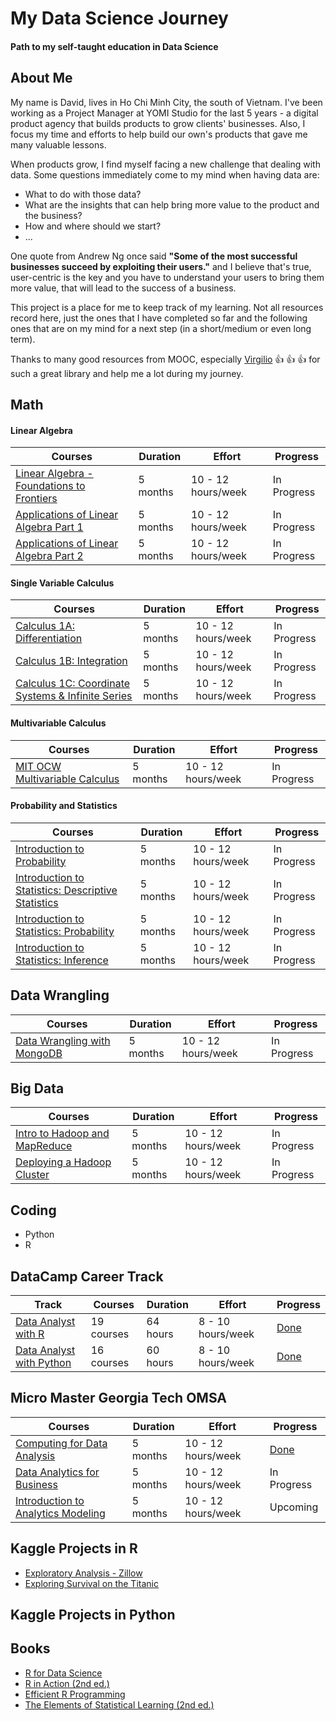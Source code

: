 # My Data Science Journey
#### Path to my self-taught education in Data Science

## About Me
My name is David, lives in Ho Chi Minh City, the south of Vietnam. I've been working as a Project Manager at YOMI Studio for the last 5 years - a digital product agency that builds products to grow clients' businesses. Also, I focus my time and efforts to help build our own's products that gave me many valuable lessons.


When products grow, I find myself facing a new challenge that dealing with data. Some questions immediately come to my mind when having data are:
* What to do with those data? 
* What are the insights that can help bring more value to the product and the business?
* How and where should we start?
* ...

One quote from Andrew Ng once said **"Some of the most successful businesses succeed by exploiting their users."** and I believe that's true, user-centric is the key and you have to understand your users to bring them more value, that will lead to the success of a business.


This project is a place for me to keep track of my learning. Not all resources record here, just the ones that I have completed so far and the following ones that are on my mind for a next step (in a short/medium or even long term).


Thanks to many good resources from MOOC, especially [Virgilio](https://github.com/virgili0/Virgilio#what-is-virgilio) :thumbsup: :thumbsup: :thumbsup: for such a great library and help me a lot during my journey.


## Math 
#### Linear Algebra 
Courses | Duration | Effort | Progress
------- | -------- | -------| -------- 
[Linear Algebra - Foundations to Frontiers](https://www.edx.org/course/linear-algebra-foundations-frontiers-utaustinx-ut-5-04x#!) | 5 months | 10 - 12 hours/week | In Progress
[Applications of Linear Algebra Part 1](https://www.edx.org/course/applications-of-linear-algebra-part-1) | 5 months | 10 - 12 hours/week | In Progress
[Applications of Linear Algebra Part 2](https://www.edx.org/course/applications-of-linear-algebra-part-2) | 5 months | 10 - 12 hours/week | In Progress


#### Single Variable Calculus
Courses | Duration | Effort | Progress
------- | -------- | -------| -------- 
[Calculus 1A: Differentiation](https://www.edx.org/course/calculus-1a-differentiation) | 5 months | 10 - 12 hours/week | In Progress
[Calculus 1B: Integration](https://www.edx.org/course/calculus-1b-integration) | 5 months | 10 - 12 hours/week | In Progress
[Calculus 1C: Coordinate Systems & Infinite Series](https://www.edx.org/course/calculus-1c-coordinate-systems-infinite-series) | 5 months | 10 - 12 hours/week | In Progress


#### Multivariable Calculus 
Courses | Duration | Effort | Progress
------- | -------- | -------| -------- 
[MIT OCW Multivariable Calculus](https://ocw.mit.edu/courses/mathematics/18-02sc-multivariable-calculus-fall-2010/index.htm) | 5 months | 10 - 12 hours/week | In Progress


#### Probability and Statistics
Courses | Duration | Effort | Progress
------- | -------- | -------| -------- 
[Introduction to Probability](https://www.edx.org/course/introduction-probability-science-mitx-6-041x-1#.U3yb762SzIo) | 5 months | 10 - 12 hours/week | In Progress
[Introduction to Statistics: Descriptive Statistics](https://www.edx.org/course/introduction-to-statistics-descriptive-statistic-2) | 5 months | 10 - 12 hours/week | In Progress
[Introduction to Statistics: Probability](https://www.edx.org/course/introduction-to-statistics-probability-2) | 5 months | 10 - 12 hours/week | In Progress
[Introduction to Statistics: Inference](https://www.edx.org/course/introduction-to-statistics-inference-5) | 5 months | 10 - 12 hours/week | In Progress


## Data Wrangling 
Courses | Duration | Effort | Progress
------- | -------- | -------| -------- 
[Data Wrangling with MongoDB](https://www.udacity.com/course/data-wrangling-with-mongodb--ud032) | 5 months | 10 - 12 hours/week | In Progress


## Big Data
Courses | Duration | Effort | Progress
------- | -------- | -------| -------- 
[Intro to Hadoop and MapReduce](https://www.udacity.com/course/intro-to-hadoop-and-mapreduce--ud617) | 5 months | 10 - 12 hours/week | In Progress
[Deploying a Hadoop Cluster](https://www.udacity.com/course/deploying-a-hadoop-cluster--ud1000) | 5 months | 10 - 12 hours/week | In Progress


## Coding
* Python
* R


## DataCamp Career Track
Track   | Courses | Duration | Effort | Progress
------- | ------- | -------- | ------ | --------
[Data Analyst with R](https://learn.datacamp.com/career-tracks/data-analyst-with-r?version=2) | 19 courses | 64 hours | 8 - 10 hours/week | [Done](https://www.datacamp.com/statement-of-accomplishment/track/7415fa11ff52e29e732bae34c4bb2cf9e5f722a8)
[Data Analyst with Python](https://learn.datacamp.com/career-tracks/data-analyst-with-python) | 16 courses | 60 hours | 8 - 10 hours/week | [Done](https://www.datacamp.com/statement-of-accomplishment/track/0669ef2ccd7fb3ed2076355b97b0c0af35271c07)


## Micro Master Georgia Tech OMSA
Courses | Duration | Effort | Progress
------- | -------- | ------ | --------
[Computing for Data Analysis](https://courses.edx.org/courses/course-v1:GTx+CSE6040x+1T2019/course/) | 5 months | 10 - 12 hours/week | [Done](https://courses.edx.org/certificates/c246dfc3f8ce4a0eb721023cdf34a0e6)
[Data Analytics for Business](https://courses.edx.org/courses/course-v1:GTx+MGT6203x+1T2020/course/) | 5 months | 10 - 12 hours/week | In Progress
[Introduction to Analytics Modeling]() | 5 months | 10 - 12 hours/week | Upcoming


## Kaggle Projects in R
* [Exploratory Analysis - Zillow](https://www.kaggle.com/philippsp/exploratory-analysis-zillow)
* [Exploring Survival on the Titanic](https://www.kaggle.com/mrisdal/exploring-survival-on-the-titanic)


## Kaggle Projects in Python



## Books 
* [R for Data Science](https://www.oreilly.com/library/view/r-for-data/9781491910382/)
* [R in Action (2nd ed.)](https://www.manning.com/books/r-in-action-second-edition)
* [Efficient R Programming](https://csgillespie.github.io/efficientR/)
* [The Elements of Statistical Learning (2nd ed.)](https://www.amazon.com/Elements-Statistical-Learning-Prediction-Statistics/dp/0387848576/)

